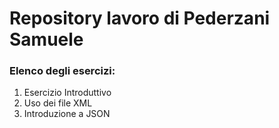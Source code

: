 # Repository lavoro di Pederzani Samuele
### Elenco degli esercizi:
1. Esercizio Introduttivo
1. Uso dei file XML
2. Introduzione a JSON